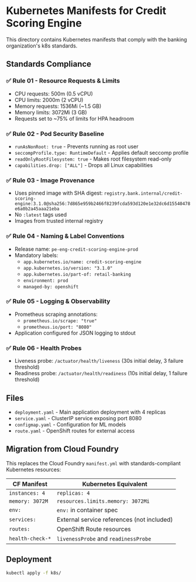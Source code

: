 # Kubernetes Manifests for Credit Scoring Engine

This directory contains Kubernetes manifests that comply with the banking organization's k8s standards.

## Standards Compliance

### ✅ Rule 01 - Resource Requests & Limits
- CPU requests: 500m (0.5 vCPU)
- CPU limits: 2000m (2 vCPU) 
- Memory requests: 1536Mi (~1.5 GB)
- Memory limits: 3072Mi (3 GB)
- Requests set to ~75% of limits for HPA headroom

### ✅ Rule 02 - Pod Security Baseline
- `runAsNonRoot: true` - Prevents running as root user
- `seccompProfile.type: RuntimeDefault` - Applies default seccomp profile
- `readOnlyRootFilesystem: true` - Makes root filesystem read-only
- `capabilities.drop: ["ALL"]` - Drops all Linux capabilities

### ✅ Rule 03 - Image Provenance
- Uses pinned image with SHA digest: `registry.bank.internal/credit-scoring-engine:3.1.0@sha256:7d865e959b2466f8239fcda593d120e1e32dc6d15540478e6a0b2a45aaa21eba`
- No `:latest` tags used
- Images from trusted internal registry

### ✅ Rule 04 - Naming & Label Conventions
- Release name: `pe-eng-credit-scoring-engine-prod`
- Mandatory labels:
  - `app.kubernetes.io/name: credit-scoring-engine`
  - `app.kubernetes.io/version: "3.1.0"`
  - `app.kubernetes.io/part-of: retail-banking`
  - `environment: prod`
  - `managed-by: openshift`

### ✅ Rule 05 - Logging & Observability
- Prometheus scraping annotations:
  - `prometheus.io/scrape: "true"`
  - `prometheus.io/port: "8080"`
- Application configured for JSON logging to stdout

### ✅ Rule 06 - Health Probes
- Liveness probe: `/actuator/health/liveness` (30s initial delay, 3 failure threshold)
- Readiness probe: `/actuator/health/readiness` (10s initial delay, 1 failure threshold)

## Files

- `deployment.yaml` - Main application deployment with 4 replicas
- `service.yaml` - ClusterIP service exposing port 8080
- `configmap.yaml` - Configuration for ML models
- `route.yaml` - OpenShift routes for external access

## Migration from Cloud Foundry

This replaces the Cloud Foundry `manifest.yml` with standards-compliant Kubernetes resources:

| CF Manifest | Kubernetes Equivalent |
|-------------|----------------------|
| `instances: 4` | `replicas: 4` |
| `memory: 3072M` | `resources.limits.memory: 3072Mi` |
| `env:` | `env:` in container spec |
| `services:` | External service references (not included) |
| `routes:` | OpenShift Route resources |
| `health-check-*` | `livenessProbe` and `readinessProbe` |

## Deployment

```bash
kubectl apply -f k8s/
```
